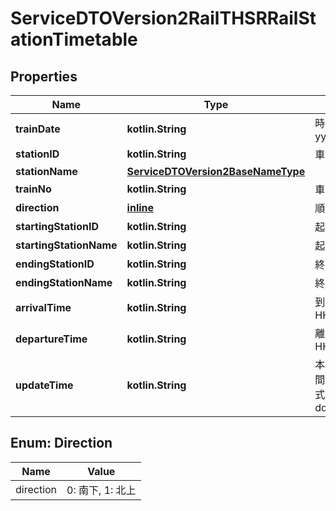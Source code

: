 
# ServiceDTOVersion2RailTHSRRailStationTimetable

## Properties
Name | Type | Description | Notes
------------ | ------------- | ------------- | -------------
**trainDate** | **kotlin.String** | 時刻表日期(格式: yyyy-MM-dd) | 
**stationID** | **kotlin.String** | 車站代號 | 
**stationName** | [**ServiceDTOVersion2BaseNameType**](ServiceDTOVersion2BaseNameType.md) |  | 
**trainNo** | **kotlin.String** | 車次代號 | 
**direction** | [**inline**](#DirectionEnum) | 順逆行 | 
**startingStationID** | **kotlin.String** | 起點車站代號 | 
**startingStationName** | **kotlin.String** | 起點車站名稱 | 
**endingStationID** | **kotlin.String** | 終點車站代號 | 
**endingStationName** | **kotlin.String** | 終點車站名稱 | 
**arrivalTime** | **kotlin.String** | 到站時間(格式: HH:mm:ss) | 
**departureTime** | **kotlin.String** | 離站時間(格式: HH:mm:ss) | 
**updateTime** | **kotlin.String** | 本平台資料更新時間(ISO8601格式:yyyy-MM-ddTHH:mm:sszzz) | 


<a name="DirectionEnum"></a>
## Enum: Direction
Name | Value
---- | -----
direction | 0: 南下, 1: 北上



